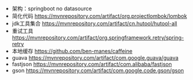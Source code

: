 #
- 架构：springboot no datasource
- 简化代码 https://mvnrepository.com/artifact/org.projectlombok/lombok
- jdk工具集合 https://mvnrepository.com/artifact/cn.hutool/hutool-all 
- 重试工具 https://mvnrepository.com/artifact/org.springframework.retry/spring-retry
- 本地缓存 https://github.com/ben-manes/caffeine
- guava https://mvnrepository.com/artifact/com.google.guava/guava
- fastjson https://mvnrepository.com/artifact/com.alibaba/fastjson
- gson https://mvnrepository.com/artifact/com.google.code.gson/gson